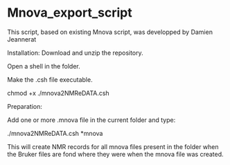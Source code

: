 # Mnova_export_script
This script, based on existing Mnova script, was developped by Damien Jeannerat

Installation:
Download and unzip the repository.

Open a shell in the folder.

Make the .csh file executable.

chmod +x ./mnova2NMReDATA.csh

Preparation:

Add one or more .mnova file in the current folder and type:

./mnova2NMReDATA.csh *mnova

This will create NMR records for all mnova files present in the folder when the Bruker files are fond where they were when the mnova file was created.


